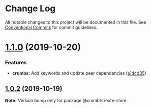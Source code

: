 # Change Log

All notable changes to this project will be documented in this file.
See [Conventional Commits](https://conventionalcommits.org) for commit guidelines.

# [1.1.0](https://github.com/mskelton/crumbs/compare/@crumb/create-store@1.0.2...@crumb/create-store@1.1.0) (2019-10-20)

### Features

- **crumbs:** Add keywords and update peer dependencies ([a1dcd35](https://github.com/mskelton/crumbs/commit/a1dcd350a929b4ccd0a9b7e256bebd1204cc21ea))

## [1.0.2](https://github.com/mskelton/crumbs/compare/@crumb/create-store@1.0.1...@crumb/create-store@1.0.2) (2019-10-19)

**Note:** Version bump only for package @crumb/create-store
